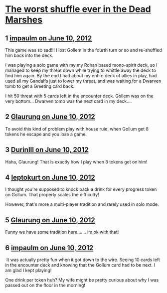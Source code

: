 # [The worst shuffle ever in the Dead Marshes](https://community.fantasyflightgames.com/topic/65760-the-worst-shuffle-ever-in-the-dead-marshes/)

## 1 [impaulm on June 10, 2012](https://community.fantasyflightgames.com/topic/65760-the-worst-shuffle-ever-in-the-dead-marshes/?do=findComment&comment=642473)

This game was so sad!!! I lost Gollem in the fourth turn or so and re-shuffled him back into the deck. 

I was playing a solo game with my my Rohan based mono-spirit deck, so I managed to keep my threat down while trying to whittle away the deck to find him again. By the end I had about my entire deck of allies in play, had used all my Gandalfs just to lower my threat, and was waiting for a Dwarven tomb to get a Greeting card back.

I hit 50 threat with 5 cards left in the encounter deck. Gollem was on the very bottom… Dwarven tomb was the next card in my deck….

## 2 [Glaurung on June 10, 2012](https://community.fantasyflightgames.com/topic/65760-the-worst-shuffle-ever-in-the-dead-marshes/?do=findComment&comment=642499)

To avoid this kind of problem play with house rule: when Gollum get 8 tokens he escape and you lose a game.

## 3 [DurinIII on June 10, 2012](https://community.fantasyflightgames.com/topic/65760-the-worst-shuffle-ever-in-the-dead-marshes/?do=findComment&comment=642541)

Haha, Glaurung! That is exactly how I play when 8 tokens get on him!

## 4 [leptokurt on June 10, 2012](https://community.fantasyflightgames.com/topic/65760-the-worst-shuffle-ever-in-the-dead-marshes/?do=findComment&comment=642553)

I thought you're supposed to knock back a drink for every progress token on Gollum. That properly scales the difficulty!

However, that's more a multi-player tradition and rarely used in solo mode.

## 5 [Glaurung on June 10, 2012](https://community.fantasyflightgames.com/topic/65760-the-worst-shuffle-ever-in-the-dead-marshes/?do=findComment&comment=642598)

Funny we have some tradition here……. Im ok with that!

## 6 [impaulm on June 10, 2012](https://community.fantasyflightgames.com/topic/65760-the-worst-shuffle-ever-in-the-dead-marshes/?do=findComment&comment=642604)

 It was actually pretty fun when it got down to the wire. Seeing 10 cards left in the encounter deck and knowing that the Gollum card had to be next. I am glad I kept playing!

One drink per token huh? My wife might be pretty curious about why I was passed out on the floor in the morning!

 

